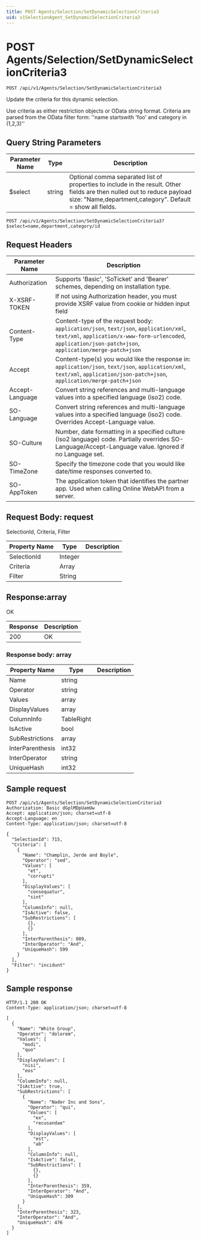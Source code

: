 ```yaml
---
title: POST Agents/Selection/SetDynamicSelectionCriteria3
uid: v1SelectionAgent_SetDynamicSelectionCriteria3
---
```


# POST Agents/Selection/SetDynamicSelectionCriteria3

```http
POST /api/v1/Agents/Selection/SetDynamicSelectionCriteria3
```

Update the criteria for this dynamic selection.


Use criteria as either restriction objects or OData string format. Criteria are parsed from the OData filter form: ''name startswith 'foo' and category in (1,2,3)''






## Query String Parameters

| Parameter Name | Type |  Description |
|----------------|------|--------------|
| $select | string |  Optional comma separated list of properties to include in the result. Other fields are then nulled out to reduce payload size: "Name,department,category". Default = show all fields. |

```http
POST /api/v1/Agents/Selection/SetDynamicSelectionCriteria3?$select=name,department,category/id
```


## Request Headers

| Parameter Name | Description |
|----------------|-------------|
| Authorization  | Supports 'Basic', 'SoTicket' and 'Bearer' schemes, depending on installation type. |
| X-XSRF-TOKEN   | If not using Authorization header, you must provide XSRF value from cookie or hidden input field |
| Content-Type | Content-type of the request body: `application/json`, `text/json`, `application/xml`, `text/xml`, `application/x-www-form-urlencoded`, `application/json-patch+json`, `application/merge-patch+json` |
| Accept         | Content-type(s) you would like the response in: `application/json`, `text/json`, `application/xml`, `text/xml`, `application/json-patch+json`, `application/merge-patch+json` |
| Accept-Language | Convert string references and multi-language values into a specified language (iso2) code. |
| SO-Language | Convert string references and multi-language values into a specified language (iso2) code. Overrides Accept-Language value. |
| SO-Culture | Number, date formatting in a specified culture (iso2 language) code. Partially overrides SO-Language/Accept-Language value. Ignored if no Language set. |
| SO-TimeZone | Specify the timezone code that you would like date/time responses converted to. |
| SO-AppToken | The application token that identifies the partner app. Used when calling Online WebAPI from a server. |

## Request Body: request 

SelectionId, Criteria, Filter 

| Property Name | Type |  Description |
|----------------|------|--------------|
| SelectionId | Integer |  |
| Criteria | Array |  |
| Filter | String |  |

## Response:array

OK

| Response | Description |
|----------------|-------------|
| 200 | OK |

### Response body: array

| Property Name | Type |  Description |
|----------------|------|--------------|
| Name | string |  |
| Operator | string |  |
| Values | array |  |
| DisplayValues | array |  |
| ColumnInfo | TableRight |  |
| IsActive | bool |  |
| SubRestrictions | array |  |
| InterParenthesis | int32 |  |
| InterOperator | string |  |
| UniqueHash | int32 |  |

## Sample request

```http!
POST /api/v1/Agents/Selection/SetDynamicSelectionCriteria3
Authorization: Basic dGplMDpUamUw
Accept: application/json; charset=utf-8
Accept-Language: en
Content-Type: application/json; charset=utf-8

{
  "SelectionId": 715,
  "Criteria": [
    {
      "Name": "Champlin, Jerde and Boyle",
      "Operator": "sed",
      "Values": [
        "et",
        "corrupti"
      ],
      "DisplayValues": [
        "consequatur",
        "sint"
      ],
      "ColumnInfo": null,
      "IsActive": false,
      "SubRestrictions": [
        {},
        {}
      ],
      "InterParenthesis": 809,
      "InterOperator": "And",
      "UniqueHash": 599
    }
  ],
  "Filter": "incidunt"
}
```

## Sample response

```http_
HTTP/1.1 200 OK
Content-Type: application/json; charset=utf-8

[
  {
    "Name": "White Group",
    "Operator": "dolorem",
    "Values": [
      "modi",
      "quo"
    ],
    "DisplayValues": [
      "nisi",
      "eos"
    ],
    "ColumnInfo": null,
    "IsActive": true,
    "SubRestrictions": [
      {
        "Name": "Nader Inc and Sons",
        "Operator": "qui",
        "Values": [
          "ex",
          "recusandae"
        ],
        "DisplayValues": [
          "est",
          "ab"
        ],
        "ColumnInfo": null,
        "IsActive": false,
        "SubRestrictions": [
          {},
          {}
        ],
        "InterParenthesis": 359,
        "InterOperator": "And",
        "UniqueHash": 309
      }
    ],
    "InterParenthesis": 323,
    "InterOperator": "And",
    "UniqueHash": 476
  }
]
```
